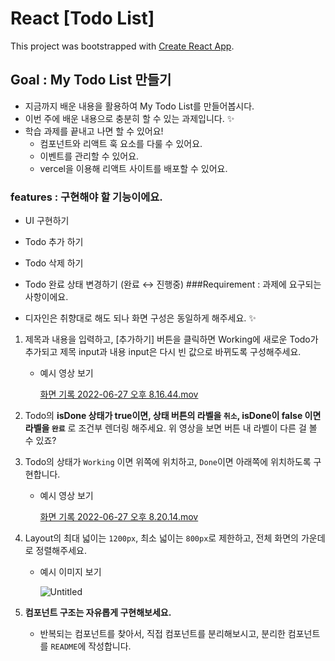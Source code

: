 # React [Todo List]

This project was bootstrapped with [Create React App](https://github.com/facebook/create-react-app).

## Goal : My Todo List 만들기 

- 지금까지 배운 내용을 활용하여 My Todo List를 만들어봅시다.
- 이번 주에 배운 내용으로 충분히 할 수 있는 과제입니다. ✨
- 학습 과제를 끝내고 나면 할 수 있어요!
    - 컴포넌트와 리액트 훅 요소를 다룰 수 있어요.
    - 이벤트를 관리할 수 있어요.
    - vercel을 이용해 리액트 사이트를 배포할 수 있어요.

### features : 구현해야 할 기능이에요.
- UI 구현하기
- Todo 추가 하기
- Todo 삭제 하기
- Todo 완료 상태 변경하기 (완료 ↔ 진행중)
###Requirement : 과제에 요구되는 사항이에요.

- 디자인은 취향대로 해도 되나 화면 구성은 동일하게 해주세요. ✨
1. 제목과 내용을 입력하고, [추가하기] 버튼을 클릭하면 Working에 새로운 Todo가 추가되고 제목 input과 내용 input은 다시 빈 값으로 바뀌도록 구성해주세요.
    - 예시 영상 보기
        
        [화면 기록 2022-06-27 오후 8.16.44.mov](https://s3-us-west-2.amazonaws.com/secure.notion-static.com/b6c4b646-58d7-43ee-b942-15046363cb1c/화면_기록_2022-06-27_오후_8.16.44.mov)
        
2. Todo의 **isDone 상태가 true이면, 상태 버튼의 라벨을 `취소`, isDone이 false 이면 라벨을 `완료`** 로 조건부 렌더링 해주세요. 위 영상을 보면 버튼 내 라벨이 다른 걸 볼 수 있죠?
3. Todo의 상태가 `Working` 이면 위쪽에 위치하고, `Done`이면 아래쪽에 위치하도록 구현합니다.
    - 예시 영상 보기
        
        [화면 기록 2022-06-27 오후 8.20.14.mov](https://s3-us-west-2.amazonaws.com/secure.notion-static.com/a7d5a8f8-6e73-41e3-a7c8-0f83e2cdb16e/화면_기록_2022-06-27_오후_8.20.14.mov)
        
4. Layout의 최대 넓이는 `1200px`, 최소 넓이는 `800px`로 제한하고, 전체 화면의 가운데로 정렬해주세요.
    - 예시 이미지 보기
        
        ![Untitled](https://s3-us-west-2.amazonaws.com/secure.notion-static.com/2c7c1361-f01d-415e-8722-a40931b1edb5/Untitled.png)
        
5. **컴포넌트 구조는 자유롭게 구현해보세요.**
    - 반복되는 컴포넌트를 찾아서, 직접 컴포넌트를 분리해보시고, 분리한 컴포넌트를 `README`에 작성합니다.

